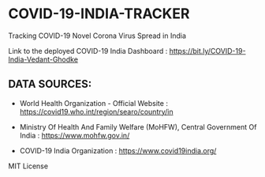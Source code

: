 # COVID-19-INDIA-TRACKER
Tracking COVID-19 Novel Corona Virus Spread in India

Link to the deployed COVID-19 India Dashboard : https://bit.ly/COVID-19-India-Vedant-Ghodke


## DATA SOURCES:

* World Health Organization - Official Website : https://covid19.who.int/region/searo/country/in


* Ministry Of Health And Family Welfare (MoHFW), Central Government Of India : https://www.mohfw.gov.in/


* COVID-19  India Organization : https://www.covid19india.org/

MIT License

